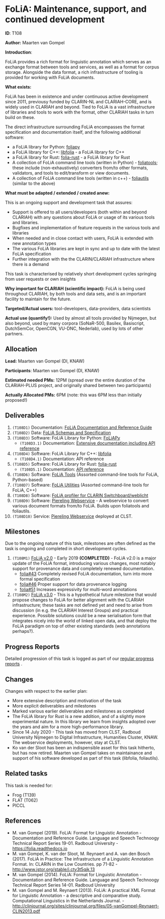 # FoLiA: Maintenance, support, and continued development

**ID**: T108

**Author:** Maarten van Gompel

**Introduction**:

FoLiA provides a rich format for linguistic annotation which serves as an exchange format between tools and services, as
well as a format for corpus storage. Alongside the data format, a rich infrastructure of tooling is provided for working with
FoLiA documents.

**What exists:**

FoLiA has been in existence and under continuous active development since 2011, previousy funded by CLARIN-NL and
CLARIAH-CORE, and is widely used in CLARIAH and beyond. Tied to FoLiA is a vast infrastructure of libraries and tools to
work with the format, other CLARIAH tasks in turn build on these.

The direct infrastructure surrounding FoLiA encompasses the format specification and documentation itself, and the following additional software:

* a FoLiA library for Python: [foliapy](https://github.com/proycon/foliapy)
* a FoLiA library for C++: [libfolia](https://github.com/LanguageMachines/libfolia) - a FoLiA library for C++
* a FoLiA library for Rust: [folia-rust](https://github.com/proycon/folia-rust) - a FoLiA library for Rust
* A collection of FoLiA command line tools (written in Python) - [foliatools](https://github.com/proycon/foliatools);
    these include (non-exhaustively) converters from/to other formats, validators, and tools to edit/transform or view
    documents.
* A collection of FoLiA command line tools (written in c++) - [foliautils](https://github.com/LanguageMachines/foliautils) (similar to the above)

**What must be adapted / extended / created anew:**

This is an ongoing support and development task that assures:

* Support is offered to all users/developers (both within and beyond CLARIAH) with any questions about FoLiA or usage of its various tools and libraries.
* Bugfixes and implementation of feature requests in the various tools and libraries
* When needed and in close contact with users, FoLiA is extended with new annotation types
* The various FoLiA libraries are kept in sync and up to date with the latest FoLiA specification
* Further integration with the the CLARIN/CLARIAH infrastructure where there is a demand

This task is characterised by relatively short development cycles springing from user requests or own insights

**Why important for CLARIAH (scientific impact):** FoLiA is being used throughout CLARIAH, by both tools and data sets, and is an important facility to maintain for the future.

**Targeted/Actual users:** tool-developers, data-providers, data scientists

**Actual use (quantify!):** Used by almost all tools provided by Nijmegen, but also beyond, used by many corpora (SoNaR-500, Basilex, Basiscript, DutchSemCor, OpenCGN, VU-DNC, Nederlab), used by lots of other partners.

## Allocation

**Lead:** Maarten van Gompel (DI, KNAW)

**Participants**: Maarten van Gompel (DI, KNAW)

**Estimated needed PMs:** 12PM (spread over the entire duration of the CLARIAH-PLUS project, and originally shared
between two participants)

**Actually Allocated PMs:** 6PM  (note: this was 6PM less than initially proposed!)

## Deliverables

1. ``(T108D1)`` Documentation: [FoLiA Documentation and Reference Guide](https://folia.readthedocs.io/)
2. ``(T108D2)`` Data: [FoLiA Schemas and Specification](https://github.com/proycon/folia)
3. ``(T108D3)`` Software: FoLiA Library for Python: [FoLiAPy](https://github.com/proycon/foliapy)
    * ``(T108D3.1)`` Documentation: [Extensive documentation including API reference](https://foliapy.readthedocs.io/)
4. ``(T108D4)`` Software: FoLiA Library for C++: [libfolia](https://github.com/LanguageMachines/libfolia)
    * ``(T108D4.1)`` Documentation: API reference
5. ``(T108D5)`` Software: FoLiA Library for Rust: [folia-rust](https://github.com/proycon/folia-rust)
    * ``(T108D5.1)`` Documentation: [API reference](https://docs.rs/folia/)
6. ``(T108D6)`` Software: [FoLiA Tools](https://github.com/proycon/foliatools) (Assorted command-line tools for FoLiA, Python-based)
7. ``(T108D7)`` Software: [FoLiA Utilities](https://github.com/LanguageMachines/foliautils) (Assorted command-line tools for FoLiA, C++)
8. ``(T108D8)`` Software: [FoLiA profiler for CLARIN Switchboard/weblicht](https://github.com/weblicht/profiler/pull/3)
9. ``(T108D9)`` Software: [Piereling Webservice](https://github.com/proycon/piereling) - A webservice to convert various
   document formats from/to FoLiA. Builds upon foliatools and foliautils.
10. ``(T108D10)`` Service: [Piereling Webservice](https://webservices.cls.ru.nl/piereling) deployed at CLST.

## Milestones

Due to the ongoing nature of this task, milestones are often defined as the task is ongoing and completed in short development
cycles.

1. ``(T108M1)`` [FoLiA v2.0](https://github.com/proycon/folia/milestone/9) - Early 2019 **(COMPLETED)** - FoLiA v2.0 is a major update of the FoLiA format, introducing various changes, most notably support for provenance data and completely renewed documentation.
    * [folia#43](https://github.com/proycon/folia/issues/43) Completely revised FoLiA documentation, turn into more formal specification
    * [folia#46](https://github.com/proycon/folia/issues/46) Proper support for data provenance logging
    * [folia#51](https://github.com/proycon/folia/issues/51) Increases expressivity for multi-word annotations
2. ``(T108M2)`` [FoLiA v3.0](https://github.com/proycon/folia/milestone/13) - This is a hypothetical future milestone that would  propose changes to FoLiA for better alignment with the CLARIAH infrastructure; these tasks are not defined yet and need to arise from discussion (in e.g. the CLARIAH Interest Groups) and practical experience. Possible solutions could be a new serialisation form that integrates nicely into the world of linked open data, and that deploy the FoLiA paradigm on top of other existing standards (web annotations perhaps?).

## Progress Reports

Detailed progression of this task is logged as part of our [regular progress reports](https://github.com/LanguageMachines/releasereport/tree/master/reports) .

## Changes

Changes with respect to the earlier plan:

* More extensive description and motivation of the task
* More explicit deliverables and milestones
* Marked various earlier deliverables and milestones as completed
* The FoLiA library for Rust is a new addition, and of a slightly more experimental nature. In this library we learn from
    insights adopted over the years and aim for a more high-performance library.
* Since 14 July 2020 - This task has moved from CLST, Radboud University Nijmegen to Digital Infrastructure, Humanities
    Cluster, KNAW. The webservice deployments, however, stay at CLST.
* Ko van der Sloot has been an indispensible asset for this task hitherto, but has now retired. Maarten van Gompel takes
    on maintainance and support of his software developed as part of this task (libfolia, foliautils).

## Related tasks

This task is needed for:
* Frog (T139)
* FLAT (T062)
* PICCL

## References

* M. van Gompel (2019). FoLiA: Format for Linguistic Annotation - Documentation and Reference Guide. Language and Speech Technoogy Technical Report Series 19-01. Radboud University - https://folia.readthedocs.io
* M. van Gompel, K. van der Sloot, M. Reynaert and A. van den Bosch (2017). FoLiA in Practice: The infrastructure of a
    Linguistic Annotation Format. In: CLARIN in the Low Countries. pp 71-82 - http://www.jstor.org/stable/j.ctv3t5qjk.13
* M. van Gompel (2014). FoLiA: Format for Linguistic Annotation - Documentation and Reference Guide. Language and Speech Technoogy Technical Report Series 14-01. Radboud University
* M. van Gompel and M. Reynaert (2013).  FoLiA: A practical XML Format for Linguistic Annotation - a descriptive and comparative study. Computational Linguistics in the Netherlands Journal. - http://clinjournal.org/sites/clinjournal.org/files/05-vanGompel-Reynaert-CLIN2013.pdf
